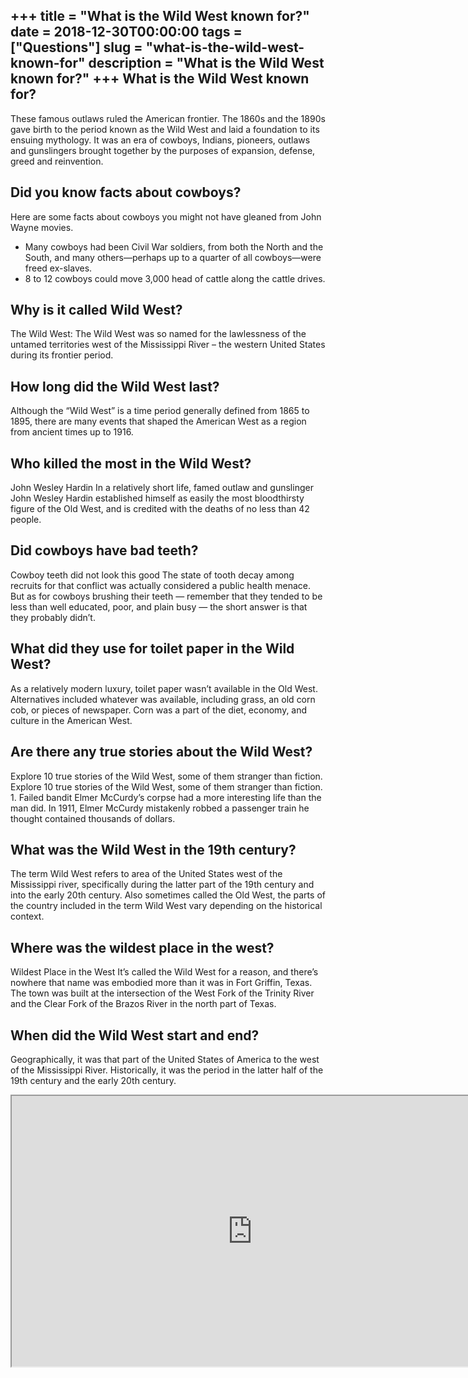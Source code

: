+++
title = "What is the Wild West known for?"
date = 2018-12-30T00:00:00
tags = ["Questions"]
slug = "what-is-the-wild-west-known-for"
description = "What is the Wild West known for?"
+++
What is the Wild West known for?
--------------------------------

These famous outlaws ruled the American frontier. The 1860s and the 1890s gave birth to the period known as the Wild West and laid a foundation to its ensuing mythology. It was an era of cowboys, Indians, pioneers, outlaws and gunslingers brought together by the purposes of expansion, defense, greed and reinvention.

Did you know facts about cowboys?
---------------------------------

Here are some facts about cowboys you might not have gleaned from John Wayne movies.

- Many cowboys had been Civil War soldiers, from both the North and the South, and many others—perhaps up to a quarter of all cowboys—were freed ex-slaves.
- 8 to 12 cowboys could move 3,000 head of cattle along the cattle drives.

Why is it called Wild West?
---------------------------

The Wild West: The Wild West was so named for the lawlessness of the untamed territories west of the Mississippi River – the western United States during its frontier period.

How long did the Wild West last?
--------------------------------

Although the “Wild West” is a time period generally defined from 1865 to 1895, there are many events that shaped the American West as a region from ancient times up to 1916.

Who killed the most in the Wild West?
-------------------------------------

John Wesley Hardin In a relatively short life, famed outlaw and gunslinger John Wesley Hardin established himself as easily the most bloodthirsty figure of the Old West, and is credited with the deaths of no less than 42 people.

Did cowboys have bad teeth?
---------------------------

Cowboy teeth did not look this good The state of tooth decay among recruits for that conflict was actually considered a public health menace. But as for cowboys brushing their teeth — remember that they tended to be less than well educated, poor, and plain busy — the short answer is that they probably didn’t.

What did they use for toilet paper in the Wild West?
----------------------------------------------------

As a relatively modern luxury, toilet paper wasn’t available in the Old West. Alternatives included whatever was available, including grass, an old corn cob, or pieces of newspaper. Corn was a part of the diet, economy, and culture in the American West.

Are there any true stories about the Wild West?
-----------------------------------------------

Explore 10 true stories of the Wild West, some of them stranger than fiction. Explore 10 true stories of the Wild West, some of them stranger than fiction. 1. Failed bandit Elmer McCurdy’s corpse had a more interesting life than the man did. In 1911, Elmer McCurdy mistakenly robbed a passenger train he thought contained thousands of dollars.

What was the Wild West in the 19th century?
-------------------------------------------

The term Wild West refers to area of the United States west of the Mississippi river, specifically during the latter part of the 19th century and into the early 20th century. Also sometimes called the Old West, the parts of the country included in the term Wild West vary depending on the historical context.

Where was the wildest place in the west?
----------------------------------------

Wildest Place in the West It’s called the Wild West for a reason, and there’s nowhere that name was embodied more than it was in Fort Griffin, Texas. The town was built at the intersection of the West Fork of the Trinity River and the Clear Fork of the Brazos River in the north part of Texas.

When did the Wild West start and end?
-------------------------------------

Geographically, it was that part of the United States of America to the west of the Mississippi River. Historically, it was the period in the latter half of the 19th century and the early 20th century.

<iframe allow="accelerometer; autoplay; clipboard-write; encrypted-media; gyroscope; picture-in-picture" allowfullscreen="" class="__youtube_prefs__  epyt-is-override  no-lazyload" data-no-lazy="1" data-origheight="433" data-origwidth="770" data-skipgform_ajax_framebjll="" height="433" id="_ytid_56478" loading="lazy" src="https://www.youtube.com/embed/p99LuvRRFxw?enablejsapi=1&autoplay=0&cc_load_policy=0&cc_lang_pref=&iv_load_policy=1&loop=0&modestbranding=0&rel=1&fs=1&playsinline=0&autohide=2&theme=dark&color=red&controls=1&" title="YouTube player" width="770"></iframe>